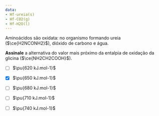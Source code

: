 ```yaml
---
data:
- Hf-ureia(s)
- Hf-CO2(g)
- Hf-H2O(l)
---
```

Aminoácidos são oxidata: no organismo formando ureia ($\ce{H2NCONH2}$), dióxido de carbono e água.

**Assinale** a alternativa do valor mais próximo da entalpia de oxidação da glicina ($\ce{NH2CH2COOH}$).

- [ ] $\pu{620 kJ.mol-1}$
- [x] $\pu{650 kJ.mol-1}$
- [ ] $\pu{680 kJ.mol-1}$
- [ ] $\pu{710 kJ.mol-1}$
- [ ] $\pu{740 kJ.mol-1}$

